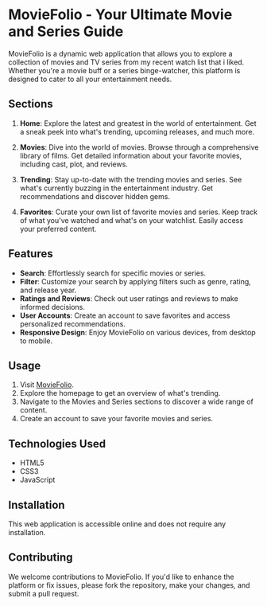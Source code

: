 # MovieFolio - Your Ultimate Movie and Series Guide

MovieFolio is a dynamic web application that allows you to explore a collection of movies and TV series from my recent watch list that i liked. Whether you're a movie buff or a series binge-watcher, this platform is designed to cater to all your entertainment needs.

## Sections

1. **Home**: Explore the latest and greatest in the world of entertainment. Get a sneak peek into what's trending, upcoming releases, and much more. 

2. **Movies**: Dive into the world of movies. Browse through a comprehensive library of films. Get detailed information about your favorite movies, including cast, plot, and reviews.

3. **Trending**: Stay up-to-date with the trending movies and series. See what's currently buzzing in the entertainment industry. Get recommendations and discover hidden gems.

4. **Favorites**: Curate your own list of favorite movies and series. Keep track of what you've watched and what's on your watchlist. Easily access your preferred content.

## Features

- **Search**: Effortlessly search for specific movies or series.
- **Filter**: Customize your search by applying filters such as genre, rating, and release year.
- **Ratings and Reviews**: Check out user ratings and reviews to make informed decisions.
- **User Accounts**: Create an account to save favorites and access personalized recommendations.
- **Responsive Design**: Enjoy MovieFolio on various devices, from desktop to mobile.

## Usage

1. Visit [MovieFolio](http://www.moviefolio.com).
2. Explore the homepage to get an overview of what's trending.
3. Navigate to the Movies and Series sections to discover a wide range of content.
4. Create an account to save your favorite movies and series.

## Technologies Used

- HTML5
- CSS3
- JavaScript

## Installation

This web application is accessible online and does not require any installation.

## Contributing

We welcome contributions to MovieFolio. If you'd like to enhance the platform or fix issues, please fork the repository, make your changes, and submit a pull request.


